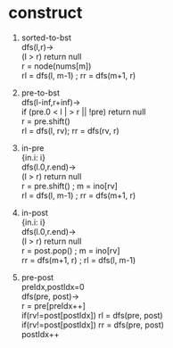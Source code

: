 # construct  
1. sorted-to-bst  
  dfs(l,r)->  
    (l > r) return null  
    r  = node(nums[m])  
    rl = dfs(l, m-1) ; rr = dfs(m+1, r)  
  
2. pre-to-bst  
  dfs(l-inf,r+inf)->  
    if (pre.0 < l | > r || !pre) return null  
    r  = pre.shift()  
    rl = dfs(l, rv); rr = dfs(rv, r)  
  
3. in-pre  
  {in.i: i}  
  dfs(l.0,r.end)->  
    (l > r) return null  
    r = pre.shift()  ; m  = ino[rv]  
    rl = dfs(l, m-1) ; rr = dfs(m+1, r)  
  
4. in-post  
  {in.i: i}  
  dfs(l.0,r.end)->  
    (l > r) return null  
    r = post.pop()   ; m  = ino[rv]  
    rr = dfs(m+1, r) ; rl = dfs(l, m-1)   
  
5. pre-post  
  preIdx,postIdx=0  
  dfs(pre, post)->  
    r = pre[preIdx++]  
    if(rv!=post[postIdx]) rl = dfs(pre, post)  
    if(rv!=post[postIdx]) rr = dfs(pre, post)  
    postIdx++  
    
